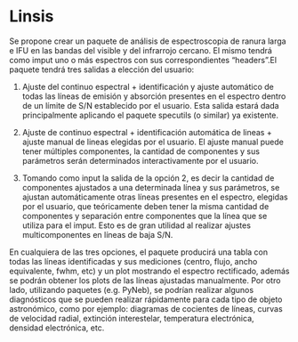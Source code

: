# Linsis
Se propone crear un paquete de análisis de espectroscopia de ranura larga e IFU en las bandas del visible y del infrarrojo cercano. El mismo tendrá como imput uno o más espectros con sus correspondientes “headers”.El paquete tendrá tres salidas a elección del usuario:

   1) Ajuste del continuo espectral + identificación y ajuste automático de todas las líneas de emisión y absorción presentes en el espectro dentro de un límite de S/N establecido por el usuario. Esta salida estará dada principalmente aplicando el paquete specutils (o similar) ya existente.

   2) Ajuste de continuo espectral + identificación automática de lineas + ajuste manual de lineas elegidas por el usuario. El ajuste manual puede tener múltiples componentes, la cantidad de componentes y sus parámetros serán determinados interactivamente por el usuario.

   3) Tomando como input la salida de la opción 2, es decir la cantidad de componentes ajustados a una determinada línea y sus parámetros, se ajustan automáticamente otras líneas presentes en el espectro, elegidas por el usuario, que teóricamente deben tener la misma cantidad de componentes y separación entre componentes que la línea que se utiliza para el imput. Esto es de gran utilidad al realizar ajustes multicomponentes en líneas de baja S/N.


En cualquiera de las tres opciones, el paquete producirá una tabla con todas las líneas identificadas y sus mediciones (centro, flujo, ancho equivalente, fwhm, etc) y un plot mostrando el espectro rectificado, además se podrán obtener los plots de las líneas ajustadas manualmente. Por otro lado, utilizando paquetes (e.g. PyNeb), se podrían realizar algunos diagnósticos que se pueden realizar rápidamente para cada tipo de objeto astronómico, como por ejemplo: diagramas de cocientes de líneas, curvas de velocidad radial, extinción interestelar, temperatura electrónica, densidad electrónica, etc.
